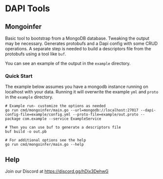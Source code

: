 # DAPI Tools

## Mongoinfer

Basic tool to bootstrap from a MongoDB database. Tweaking the output may be necessary. Generates protobufs and a Dapi config with some CRUD operations. A separate step is needed to build a descriptors file from the protobufs using a tool like `buf`.

You can see an example of the output in the `example` directory.

### Quick Start

The example below assumes you have a mongodb instance running on localhost with your data. Running it will overwrite the example `yml` and `proto` in the `example` directory.

```
# Example run- customize the options as needed
go run cmd/mongoinfer/main.go --url=mongodb://localhost:27017 --dapi-config-file=example/config.yml --proto-file=example/out.proto --package com.example --service ExampleService

# Then you can use buf to generate a descriptors file
buf build -o out.pb

# For additional options see the help
go run cmd/mongoinfer/main.go --help
```

## Help

Join our Discord at https://discord.gg/hDjx3DehwG
